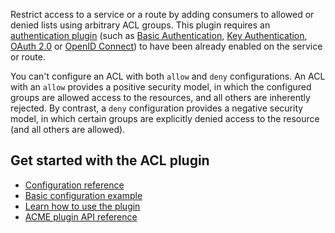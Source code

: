 Restrict access to a service or a route by adding consumers to allowed or
denied lists using arbitrary ACL groups. This plugin requires an [authentication plugin](/hub/#authentication) 
(such as [Basic Authentication](/hub/kong-inc/basic-auth/), [Key Authentication](/hub/kong-inc/key-auth/), 
[OAuth 2.0](/hub/kong-inc/oauth2/) or [OpenID Connect](/hub/kong-inc/openid-connect/)) to have been already 
enabled on the service or route.

You can't configure an ACL with both `allow` and `deny` configurations. An ACL with an `allow` provides a positive security model, in which the configured groups are allowed access to the resources, and all others are inherently rejected. By contrast, a `deny` configuration provides a negative security model, in which certain groups are explicitly denied access to the resource (and all others are allowed).

## Get started with the ACL plugin

* [Configuration reference](/hub/kong-inc/acl/configuration/)
* [Basic configuration example](/hub/kong-inc/acl/how-to/basic-example/)
* [Learn how to use the plugin](/hub/kong-inc/acl/how-to/)
* [ACME plugin API reference](/hub/kong-inc/acl/api/)